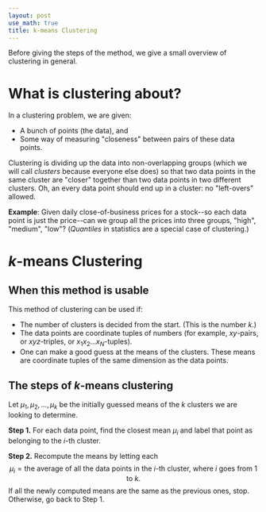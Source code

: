```yaml
---
layout: post
use_math: true
title: k-means Clustering
---
```


Before giving the steps of the method, we give a small overview of clustering in general.

# What is clustering about?

In a clustering problem, we are given:

- A bunch of points (the data), and </li>
- Some way of measuring "closeness" between pairs of these data points.</li>

Clustering is dividing up the data into non-overlapping groups (which we will call <i>clusters</i> because everyone else does)
so that two data points in the same cluster are "closer" together than two data points in two different clusters. 
Oh, an every data point should end up in a cluster: no "left-overs" allowed.

**Example**: Given daily close-of-business prices for a stock--so each data point is just the price--can we group 
all the prices into three groups, "high", "medium", "low"? (*Quantiles* in statistics are a special case of clustering.)

# *k*-means Clustering

##  When this method is usable

This method of clustering can be used if:

* The number of clusters is decided from the start.  (This is the number *k*.)
* The data points are coordinate tuples of numbers (for example, $xy$-pairs, or $xyz$-triples, or $x_1 x_2 \ldots x_{N}$-tuples).
* One can make a good guess at the means of the clusters.  These means are coordinate tuples of the same dimension as the data points.

##  The steps of *k*-means clustering

Let $\mu_{1}, \mu_{2}, \ldots, \mu_{k}$ be the initially guessed means of the *k* clusters we are looking to determine.

**Step 1.**  For each data point, find the closest mean $\mu_{i}$ and label that point as belonging to the $i$-th cluster.

**Step 2.**  Recompute the means by letting each
$$
\mu_{i} = \mbox{the average of all the data points in the $i$-th cluster, where $i$ goes from 1 to $k$.}
$$
If all the newly computed means are the same as the previous ones, stop.  Otherwise, go back to Step 1.

